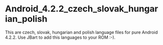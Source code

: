 Android_4.2.2_czech_slovak_hungarian_polish
===========================================

This are czech, slovak, hungarian and polish language files for pure Android 4.2.2.
Use JBart to add this languages to your ROM :-).
